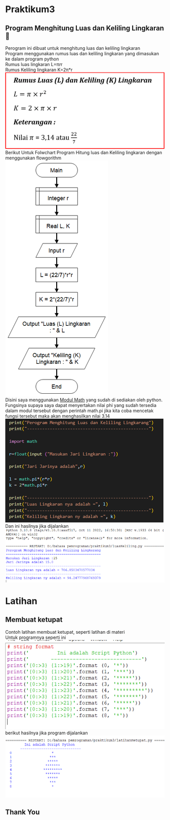 # Praktikum3
## Program Menghitung Luas dan Keliling Lingkaran 🔴
Perogram ini dibuat untuk menghitung luas dan keliling lingkaran <br/>
Program menggunakan rumus luas dan keliling lingkaran yang dimasukan ke dalam program python<br/>
Rumus luas lingkaran L=π*r*r <br/>
Rumus Keliling lingkaran K=2π*r <br/>
![Gambar 1](gambar/ss1.png)<br/>
Berikut Untuk Folwchart Program Hitung luas dan Keliling lingkaran dengan menggunakan flowgorithm<br/>
![Gambar 2](gambar/ss7.png)<br/>
Disini saya menggunakan [Modul Math](https://www.w3schools.com/python/python_math.asp)
 yang sudah di sediakan oleh python. Fungsinya supaya saya dapat menyertakan nilai phi yang sudah tersedia dalam modul tersebut dengan perintah math.pi jika kita coba mencetak fungsi tersebut maka akan menghasilkan nilai 3.14<br/>
 ![Gambar 3](gambar/ss3.png)<br/>
 Dan ini hasilnya jika dijalankan<br/>
 ![Gambar 4](gambar/ss4.png)<br/>
 # Latihan
 ## Membuat ketupat
 Contoh latihan membuat ketupat, seperti latihan di materi<br/>
Untuk programnya seperti ini<br/>
 ![Gambar 5](gambar/ss5.png)<br/>
 berikut hasilnya jika program dijalankan<br/>
 ![Gambar 6](gambar/ss6.png)<br/>
 ## Thank You